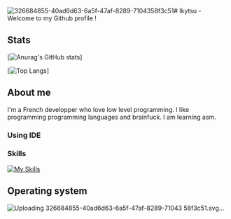 ![326684855-40ad6d63-6a5f-47af-8289-7104358f3c51](https://github.com/Ikytsu/Ikytsu/assets/155775453/47899bcd-f83c-4feb-9df2-e02befbb556a)# Ikytsu - Welcome to my Github profile !

## Stats
[![Anurag's GitHub stats](https://github-readme-stats.vercel.app/api?username=Ikytsu&theme=tokyonight)]

[![Top Langs](https://github-readme-stats.vercel.app/api/top-langs/?username=Ikytsu&layout=compact&theme=tokyonight)]

## About me

I'm a French developper who love low level programming.
I like programming programming languages and brainfuck.
I am learning asm.

### Using IDE



### Skills
[![My Skills](https://skillicons.dev/icons?i=c,cpp,cs,python,java,lua,unity,blender&theme=dark)](https://skillicons.dev)

## Operating system
![Uploading 326684855-40ad6d63-6a5f-47af-8289-71043<?xml version="1.0" encoding="UTF-8"?>
<svg version="1.1" xmlns="http://www.w3.org/2000/svg" width="512" height="512">
<path d="M0 0 C1.23506019 -0.00445784 2.47012038 -0.00891569 3.74260664 -0.01350862 C5.11024699 -0.01341933 6.47788733 -0.01322949 7.84552765 -0.01294994 C9.30075825 -0.01625055 10.75598793 -0.01997653 12.21121645 -0.02409142 C16.21098025 -0.0340973 20.21072904 -0.03782594 24.21050358 -0.04048073 C28.52427621 -0.04438801 32.838037 -0.05396608 37.15180206 -0.0626936 C47.57033635 -0.08244655 57.98887159 -0.09252296 68.40741992 -0.10142139 C73.31599411 -0.1058064 78.22456722 -0.11117267 83.13314056 -0.11641026 C99.4545011 -0.13342173 115.77586097 -0.1479152 132.097229 -0.155159 C136.33172863 -0.15706883 140.56622824 -0.15898917 144.80072784 -0.16094494 C146.37938797 -0.16167055 146.37938797 -0.16167055 147.98994023 -0.16241082 C165.0331039 -0.17070848 182.07619733 -0.19604132 199.11933035 -0.22852562 C216.62457492 -0.26161815 234.12978382 -0.27960976 251.63505983 -0.28280324 C261.46058541 -0.28496635 271.28600855 -0.29368589 281.1115036 -0.31926441 C289.48059613 -0.34100141 297.84956134 -0.3490071 306.21867889 -0.33929763 C310.48563516 -0.33476156 314.75232892 -0.3365986 319.01924896 -0.35605907 C322.93290658 -0.37375353 326.84611142 -0.37264267 330.75977427 -0.35716178 C332.16833148 -0.35479518 333.57692056 -0.35905963 334.98542923 -0.37099043 C351.66373535 -0.50340372 365.34968283 4.17685408 377.53314972 15.62250233 C390.32210474 29.23723425 392.0448277 45.20438119 392.03296661 63.02365589 C392.03555357 64.43538998 392.03856764 65.84712334 392.04197001 67.2588557 C392.05000441 71.12449584 392.05182759 74.99011737 392.05256748 78.85576487 C392.05442425 83.03044185 392.06197467 87.20510932 392.0687027 91.37978077 C392.08226093 100.50185563 392.08830674 109.62392609 392.09271336 118.74600935 C392.09547987 124.44618319 392.09971795 130.14635535 392.10421753 135.84652805 C392.11640661 151.64129816 392.12670684 167.43606693 392.13009262 183.23084164 C392.13031219 184.24092946 392.13053175 185.25101728 392.13075797 186.29171383 C392.13097625 187.30415976 392.13119453 188.31660568 392.13141942 189.35973179 C392.13186288 191.41118916 392.13230944 193.46264652 392.13275909 195.51410389 C392.13298052 196.5316884 392.13320195 197.54927291 392.13343009 198.59769331 C392.13737686 215.08062296 392.15482881 231.56350838 392.17811862 248.04642095 C392.20185919 264.98562946 392.21429569 281.9248158 392.21546054 298.86404121 C392.21637574 308.36815895 392.22208916 317.87221903 392.24028015 327.37632084 C392.25571764 335.47008367 392.2607801 343.563771 392.25254205 351.65754576 C392.24864852 355.78283548 392.24950134 359.90797333 392.2635994 364.03324413 C392.27641646 367.81847745 392.27507317 371.60344601 392.26300868 375.38867937 C392.26015274 377.38813068 392.27192794 379.3875869 392.28443074 381.38700116 C392.19160107 398.54111531 388.25414547 413.38378353 376.16986847 425.95062733 C362.34381771 439.20750962 346.08519788 441.45242513 327.54657745 441.38818836 C326.13408975 441.39049781 324.72160325 441.39367756 323.30911922 441.39764285 C319.46002728 441.40593303 315.61103548 441.4018921 311.76194334 441.39567041 C307.59827999 441.39112309 303.4346332 441.39814094 299.27097321 441.40363026 C291.12710602 441.41250166 282.98327581 441.41061231 274.83940721 441.40480497 C268.21793964 441.4002796 261.5964824 441.39967936 254.97501373 441.40185261 C253.55888925 441.40231231 253.55888925 441.40231231 252.11415619 441.40278129 C250.19598937 441.40342077 248.27782255 441.4040692 246.35965574 441.40472648 C228.39276415 441.41042317 210.425893 441.40388225 192.45900476 441.39312574 C177.05825378 441.38419084 161.65753296 441.38574306 146.25678253 441.39496326 C128.35212108 441.40567757 110.44747752 441.40987391 92.5428133 441.40373874 C90.63188744 441.40310167 88.72096157 441.40247293 86.81003571 441.40185261 C85.86993839 441.40154406 84.92984108 441.40123551 83.96125597 441.4009176 C77.35133555 441.39919415 70.74142653 441.40209823 64.13150787 441.40681171 C56.07109556 441.41243345 48.01072217 441.41087696 39.95031428 441.40025023 C35.84148184 441.39501089 31.73271419 441.392907 27.62388229 441.39954853 C23.85622694 441.40554627 20.08869593 441.40217039 16.32105172 441.39159343 C14.3262878 441.38833194 12.33151513 441.39479601 10.33676052 441.40170789 C-8.37958192 441.3208883 -22.2720884 437.19313129 -36.07231903 424.29828358 C-47.23128934 412.72420934 -49.41222488 398.1497356 -49.37490082 382.8204546 C-49.37864081 381.36263344 -49.38324372 379.90481429 -49.38863146 378.4469983 C-49.40083393 374.45399079 -49.40060425 370.46106724 -49.39824271 366.46804535 C-49.39783384 362.15636387 -49.40888041 357.84470904 -49.41835785 353.53304005 C-49.43495403 345.0901769 -49.44046678 336.64734168 -49.44158261 328.20446358 C-49.44253379 321.33929619 -49.44664763 314.47413799 -49.45298386 307.6089735 C-49.47059298 288.13260259 -49.47982331 268.65625369 -49.47832291 249.17987476 C-49.478243 248.13041695 -49.47816308 247.08095915 -49.47808075 245.99969959 C-49.47799899 244.94895601 -49.47791723 243.89821243 -49.47783299 242.81562813 C-49.47702032 225.79205035 -49.49615398 208.7685611 -49.52435748 191.74500892 C-49.55310736 174.25322463 -49.5668966 156.76148347 -49.56516993 139.26967496 C-49.56450673 129.45426074 -49.56996844 119.63893931 -49.59152603 109.82354641 C-49.60976558 101.46549887 -49.61406246 93.10758618 -49.60050718 84.74952731 C-49.59399134 80.48863112 -49.59381 76.22799344 -49.61121368 71.96712208 C-49.62701122 68.059127 -49.62401336 64.15159396 -49.60664542 60.24360969 C-49.60359012 58.83716443 -49.60715194 57.4306841 -49.61836557 56.02428023 C-49.73496938 40.34966257 -45.51770754 26.53246903 -34.84966278 14.78656483 C-25.35137376 5.77809789 -13.13926973 0.02203677 0 0 Z " fill="#4A6BAF" transform="translate(86.10747528076172,36.86577892303467)"/>
<path d="M0 0 C1.31871094 0.00515625 2.63742187 0.0103125 3.99609375 0.015625 C14.25855669 0.09731625 24.31812314 0.48078167 34.3125 2.9375 C35.02656006 3.11120117 35.74062012 3.28490234 36.47631836 3.46386719 C50.90646204 7.08986301 64.18303946 12.14528648 77.25 19.25 C78.82007813 20.08144531 78.82007813 20.08144531 80.421875 20.9296875 C114.89278353 39.98899936 140.01504696 74.32188727 151.53686523 111.62817383 C159.72938732 140.47950003 160.17417264 172.75585009 150.25 201.25 C150.04004395 201.86858887 149.83008789 202.48717773 149.61376953 203.12451172 C135.56910102 244.17737355 107.2810701 276.09309351 68.41186523 295.38012695 C40.73658288 308.71286556 12.34807644 310.73628148 -17.98024082 310.68590808 C-20.91554825 310.68276361 -23.85080985 310.68896389 -26.78611064 310.69494683 C-33.71047535 310.70884845 -40.63471622 310.70754521 -47.55908203 310.69604492 C-54.66392611 310.68450473 -61.76839527 310.69877039 -68.87319016 310.7254414 C-75.02581857 310.7476589 -81.1783297 310.75422434 -87.33099532 310.74836498 C-90.98359587 310.74501741 -94.63595473 310.74726548 -98.28852081 310.76461601 C-102.3504651 310.78308396 -106.41168258 310.76883616 -110.47363281 310.75170898 C-111.66030045 310.76137695 -112.84696808 310.77104492 -114.06959534 310.78100586 C-125.68927673 310.67877808 -135.37941635 307.53899901 -143.75 299.25 C-151.720139 289.55328822 -153.19778705 280.67206785 -153.16992188 268.41210938 C-153.17727318 267.02130964 -153.18586248 265.630516 -153.19558716 264.23973083 C-153.21772906 260.476262 -153.22073659 256.7130127 -153.21883965 252.94948769 C-153.21871932 249.78750627 -153.22731093 246.62557026 -153.23561716 243.46360159 C-153.25483449 235.98042326 -153.2577452 228.4973564 -153.25097656 221.01416016 C-153.24437573 213.35713384 -153.26704283 205.70059415 -153.30429029 198.04366636 C-153.3352826 191.42659648 -153.34631467 184.80968044 -153.34245348 178.19253969 C-153.3404117 174.26034687 -153.34545281 170.32853066 -153.37034607 166.39640808 C-153.65613683 117.41687095 -138.8797073 77.09880012 -104.4609375 41.84375 C-85.50790385 23.03773734 -59.26822585 9.09024894 -33.12011719 3.74267578 C-31.23487657 3.35079119 -29.35667372 2.9250848 -27.48144531 2.48779297 C-18.22430701 0.43455436 -9.51577925 -0.15059591 0 0 Z " fill="#364D7E" transform="translate(256.75,97.75)"/>
<path d="M0 0 C1.02480469 -0.01611328 2.04960937 -0.03222656 3.10546875 -0.04882812 C11.51479178 -0.05417077 20.2502531 0.68588695 26.625 6.75 C27.2540625 7.32621094 27.883125 7.90242187 28.53125 8.49609375 C32.05489255 12.51200989 32.51161217 15.86660543 32.375 21.06640625 C31.86157961 25.67916758 30.04114441 28.46682824 26.6875 31.5625 C22.25734124 34.58797427 19.68873055 35.55454789 14.25 35.33203125 C13.09886719 35.30302734 11.94773437 35.27402344 10.76171875 35.24414062 C8.36803874 35.16572254 5.97472749 35.07490544 3.58203125 34.97070312 C-6.91706269 34.74347523 -16.30279347 37.13885932 -24.25 44.375 C-29.90671005 49.79487517 -35.47411843 58.26322779 -36.00871277 66.33021545 C-36.01252457 67.09917648 -36.01633636 67.86813751 -36.02026367 68.66040039 C-36.02664352 69.5346315 -36.03302338 70.40886261 -36.03959656 71.30958557 C-36.04070938 72.2502739 -36.0418222 73.19096222 -36.04296875 74.16015625 C-36.04629715 75.12779404 -36.04962555 76.09543182 -36.05305481 77.09239197 C-36.05811708 79.13751754 -36.06046335 81.18265137 -36.06030273 83.2277832 C-36.06249385 86.36618513 -36.08066963 89.50423819 -36.09960938 92.64257812 C-36.10254244 94.62760296 -36.10452782 96.61262947 -36.10546875 98.59765625 C-36.11624702 100.01172508 -36.11624702 100.01172508 -36.12724304 101.45436096 C-36.1226281 102.76097939 -36.1226281 102.76097939 -36.11791992 104.09399414 C-36.11934494 104.86215958 -36.12076996 105.63032501 -36.12223816 106.42176819 C-36.03859983 108.55520335 -36.03859983 108.55520335 -33.875 110.3125 C-30.68517548 110.61961683 -30.68517548 110.61961683 -26.92578125 110.5859375 C-25.50585173 110.60624335 -24.08592993 110.62709443 -22.66601562 110.6484375 C-20.43230709 110.67094338 -18.1989042 110.68746993 -15.96508789 110.69335938 C-13.80559168 110.70295607 -11.64746613 110.73683293 -9.48828125 110.7734375 C-7.55142456 110.78576416 -7.55142456 110.78576416 -5.57543945 110.79833984 C-0.00836016 111.57186158 3.68286527 113.71856162 7.5 117.9375 C10.88395852 122.88328553 10.70140089 127.43483457 10.125 133.3125 C8.41278032 138.67419364 4.97630086 141.62880165 0.125 144.3125 C-3.50733102 145.52327701 -6.82621987 145.43694164 -10.60546875 145.41015625 C-11.35588943 145.4087413 -12.10631012 145.40732635 -12.87947083 145.40586853 C-15.2738546 145.4002756 -17.66814453 145.38772444 -20.0625 145.375 C-21.68684761 145.36998408 -23.31119668 145.36542134 -24.93554688 145.36132812 C-28.91540069 145.35030848 -32.89518444 145.33304873 -36.875 145.3125 C-36.86389694 145.87387665 -36.85279388 146.4352533 -36.84135437 147.01364136 C-36.72917295 152.95277691 -36.65468907 158.89160335 -36.6003418 164.83154297 C-36.57547591 167.03674579 -36.54157058 169.24186869 -36.49780273 171.44677734 C-36.0327203 195.51068983 -40.02138094 216.0264757 -56.875 234.3125 C-69.50647796 247.08916737 -86.32128076 255.98254993 -104.59375 256.578125 C-106.18749997 256.58334186 -107.78131783 256.57809885 -109.375 256.5625 C-110.16519531 256.57023437 -110.95539063 256.57796875 -111.76953125 256.5859375 C-121.36316334 256.55453445 -129.58888491 254.89914804 -136.875 248.3125 C-140.72252691 243.30657789 -141.67296166 238.49670288 -140.875 232.3125 C-138.461476 227.66423155 -135.18147799 223.40183166 -130.02905273 221.7043457 C-127.5872359 221.26015257 -125.3904945 221.26692674 -122.91015625 221.35546875 C-108.34058345 221.72512438 -95.10774432 221.97845447 -83.875 211.3125 C-83.33359375 210.79945313 -82.7921875 210.28640625 -82.234375 209.7578125 C-71.20711185 198.11792361 -72.23161002 184.70586928 -72.5 169.6875 C-72.51652912 167.52996369 -72.53087147 165.37240946 -72.54296875 163.21484375 C-72.57679056 159.30105188 -72.61113161 155.38742951 -72.68212891 151.47412109 C-72.69498932 150.6923349 -72.70784973 149.91054871 -72.72109985 149.10507202 C-72.68312811 147.28969544 -72.68312811 147.28969544 -73.875 146.3125 C-76.16838714 146.19013045 -78.46527974 146.13265521 -80.76171875 146.1015625 C-82.18946418 146.07347313 -83.61719839 146.04480855 -85.04492188 146.015625 C-87.29841551 145.97450553 -89.55170434 145.93762691 -91.80541992 145.91113281 C-93.97879661 145.88335803 -96.15121623 145.83746652 -98.32421875 145.7890625 C-100.27847778 145.7593335 -100.27847778 145.7593335 -102.2722168 145.72900391 C-107.80301 145.08961018 -111.71236361 143.08689527 -115.1875 138.75 C-115.67863281 138.15058594 -116.16976562 137.55117188 -116.67578125 136.93359375 C-119.76433683 132.75851047 -119.39385149 128.32054485 -118.875 123.3125 C-117.37168385 118.31421319 -114.09634669 114.99405524 -109.69726562 112.33569336 C-103.17500234 109.97109081 -95.72542545 110.81857258 -88.875 111 C-87.2252942 111.02511338 -85.5755516 111.04792119 -83.92578125 111.06835938 C-79.90793684 111.12311771 -75.89187802 111.20921793 -71.875 111.3125 C-71.88499275 110.49469559 -71.88499275 110.49469559 -71.89518738 109.66036987 C-71.96225569 103.91638163 -72.00709253 98.17250699 -72.03979492 92.42822266 C-72.05475635 90.29275993 -72.07513284 88.15732725 -72.10131836 86.02197266 C-72.40195629 60.85091417 -68.24786983 39.71711846 -50.3671875 20.72265625 C-36.30307742 7.12147142 -19.4783254 -0.06079377 0 0 Z " fill="#F7F7F8" transform="translate(302.875,134.6875)"/>
<path d="M0 0 C10.62483099 1.24248398 20.10634014 8.08738773 28 15 C28.66386719 15.56976563 29.32773437 16.13953125 30.01171875 16.7265625 C42.77305006 28.51011007 51.49740299 46.3354641 52.3359375 63.7265625 C52.69765593 83.15713281 47.99456419 101.98093821 34.5 116.5625 C32.70298758 118.41947402 30.86508625 120.20907771 29 122 C28.32066406 122.67546875 27.64132812 123.3509375 26.94140625 124.046875 C13.29769731 136.86799026 -4.35667149 142.39772122 -22.76171875 142.0703125 C-23.50035156 142.04710937 -24.23898437 142.02390625 -25 142 C-23.03761331 140.6917422 -21.03721846 139.43837744 -19 138.25 C-15.47883063 135.60912297 -14.36771672 134.17913441 -13 130 C-12.36297709 124.72293366 -12.34383964 120.44355278 -14.5625 115.5625 C-17.50047412 112.47386054 -20.19817103 110.90091448 -24 109 C-24 108.67 -24 108.34 -24 108 C-22.69289063 107.88785156 -22.69289063 107.88785156 -21.359375 107.7734375 C-10.2925194 106.55177162 0.14059936 103.23365782 8 95 C15.0434288 85.43484978 18.23936934 74.86007605 17 63 C15.03806149 52.12759078 9.05049589 43.29457912 0 37 C-2.93204052 35.45874076 -5.89722261 34.15635917 -9 33 C-9 32.67 -9 32.34 -9 32 C-8.41992188 31.90203125 -7.83984375 31.8040625 -7.2421875 31.703125 C-0.82126391 30.47403732 3.97099891 28.9082349 7.875 23.3125 C9.31844725 19.06234976 9.71892001 15.44132803 9 11 C6.70917147 6.58803394 3.59926305 3.39930399 0 0 Z " fill="#4B6CAF" transform="translate(325,138)"/>
<path d="M0 0 C1.89492187 0.01353516 1.89492187 0.01353516 3.828125 0.02734375 C4.79234375 0.03894531 5.7565625 0.05054688 6.75 0.0625 C6.14414063 0.50722656 5.53828125 0.95195312 4.9140625 1.41015625 C0.29069123 4.94027547 -3.7414304 8.47885839 -4.5859375 14.4296875 C-4.67561708 20.18711678 -4.20871218 23.56882672 -0.25 28.0625 C2.31584522 30.31543726 4.90908115 32.1685541 7.75 34.0625 C6.71101563 34.14886719 5.67203125 34.23523438 4.6015625 34.32421875 C-7.00862923 35.43380125 -17.16318911 38.00447898 -25.25 47.0625 C-32.08561175 56.3647358 -35.62980342 66.48483911 -34.25 78.0625 C-32.2335218 87.72637668 -27.74823079 97.01725512 -19.6484375 102.9765625 C-17.97486452 103.97873157 -16.2759338 104.9406747 -14.546875 105.84375 C-12.25128052 107.06182054 -10.28698833 108.45533489 -8.25 110.0625 C-9.05824219 110.20945312 -9.86648437 110.35640625 -10.69921875 110.5078125 C-17.87013418 111.81035544 -17.87013418 111.81035544 -23.4375 116.125 C-26.18379234 120.57588758 -26.89950866 123.84813468 -26.25 129.0625 C-24.37960597 134.98363309 -21.64765146 138.11832648 -16.25 141.0625 C-19.97610873 142.30453624 -21.34102357 141.33821457 -24.74584961 139.66235352 C-25.79977905 139.11792603 -25.79977905 139.11792603 -26.875 138.5625 C-27.59631104 138.19374756 -28.31762207 137.82499512 -29.06079102 137.44506836 C-34.6352578 134.52516931 -39.58449955 131.31127613 -44.25 127.0625 C-45.00667969 126.38574219 -45.76335937 125.70898438 -46.54296875 125.01171875 C-59.35832056 112.92621947 -67.82658704 96.24055444 -68.5234375 78.5703125 C-69.05275286 55.05727574 -63.75954649 37.62757487 -47.25 20.0625 C-44.07706042 17.13792151 -40.77346459 14.55029615 -37.25 12.0625 C-36.49332031 11.51851563 -35.73664063 10.97453125 -34.95703125 10.4140625 C-27.65903823 5.59763159 -19.5965332 3.37483977 -11.25 1.0625 C-10.58226562 0.85367188 -9.91453125 0.64484375 -9.2265625 0.4296875 C-6.14985446 -0.14187486 -3.12337912 -0.02892018 0 0 Z " fill="#4B6CAF" transform="translate(189.25,245.9375)"/>
</svg>
58f3c51.svg…]()

